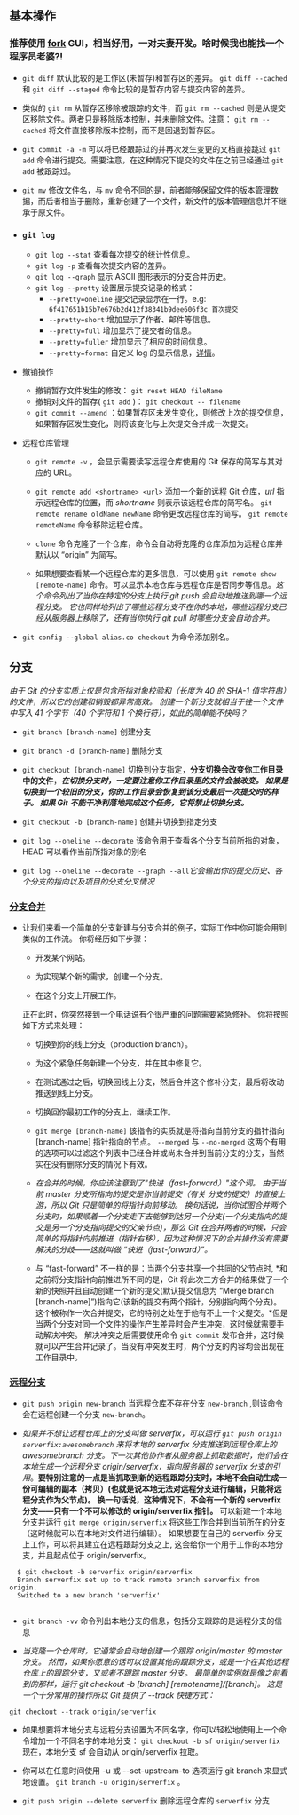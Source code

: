 ## 基本操作

### 推荐使用 [fork](https://git-fork.com/) GUI，相当好用，一对夫妻开发。啥时候我也能找一个程序员老婆?! 

* `git diff` 默认比较的是工作区(未暂存)和暂存区的差异。 `git diff --cached` 和 `git diff --staged` 命令比较的是暂存内容与提交内容的差异。

* 类似的 `git rm` 从暂存区移除被跟踪的文件，而 `git rm --cached` 则是从提交区移除文件。两者只是移除版本控制，并未删除文件。注意： `git rm --cached` 将文件直接移除版本控制，而不是回退到暂存区。

* `git commit -a -m` 可以将已经跟踪过的并再次发生变更的文档直接跳过 `git add` 命令进行提交。需要注意，在这种情况下提交的文件在之前已经通过 `git add` 被跟踪过。

* `git mv` 修改文件名，与 `mv` 命令不同的是，前者能够保留文件的版本管理数据，而后者相当于删除，重新创建了一个文件，新文件的版本管理信息并不继承于原文件。

* ### `git log` 
    - `git log --stat` 查看每次提交的统计性信息。
    - `git log -p` 查看每次提交内容的差异。
    - `git log --graph` 显示 ASCII 图形表示的分支合并历史。
    - `git log --pretty` 设置展示提交记录的格式：
      + `--pretty=oneline` 提交记录显示在一行。e.g: `6f417651b15b7e676b2d412f38341b9dee606f3c 首次提交` 
      + `--pretty=short` 增加显示了作者、邮件等信息。
      + `--pretty=full` 增加显示了提交者的信息。
      + `--pretty=fuller` 增加显示了相应的时间信息。
      + `--pretty=format` 自定义 log 的显示信息，[详情](https://git-scm.com/book/zh/v2/Git-%E5%9F%BA%E7%A1%80-%E6%9F%A5%E7%9C%8B%E6%8F%90%E4%BA%A4%E5%8E%86%E5%8F%B2)。

* 撤销操作

    - 撤销暂存文件发生的修改： `git reset HEAD fileName` 
    - 撤销对文件的暂存( `git add` )： `git checkout -- filename` 
    - `git commit --amend` ：如果暂存区未发生变化，则修改上次的提交信息，如果暂存区发生变化，则将该变化与上次提交合并成一次提交。

* 远程仓库管理

  + `git remote -v` ，会显示需要读写远程仓库使用的 Git 保存的简写与其对应的 URL。

  + `git remote add <shortname> <url>` 添加一个新的远程 Git 仓库，*url* 指示远程仓库的位置，而 *shortname* 则表示该远程仓库的简写名。 `git remote rename oldName newName` 命令更改远程仓库的简写。 `git remote remoteName` 命令移除远程仓库。

  + `clone` 命令克隆了一个仓库，命令会自动将克隆的仓库添加为远程仓库并默认以 “origin” 为简写。

  + 如果想要查看某一个远程仓库的更多信息，可以使用 `git remote show [remote-name]` 命令。可以显示本地仓库与远程仓库是否同步等信息。*这个命令列出了当你在特定的分支上执行 git push 会自动地推送到哪一个远程分支。 它也同样地列出了哪些远程分支不在你的本地，哪些远程分支已经从服务器上移除了，还有当你执行 git pull 时哪些分支会自动合并。*

* `git config --global alias.co checkout` 为命令添加别名。

## 分支

*由于 Git 的分支实质上仅是包含所指对象校验和（长度为 40 的 SHA-1 值字符串）的文件，所以它的创建和销毁都异常高效。 创建一个新分支就相当于往一个文件中写入 41 个字节（40 个字符和 1 个换行符），如此的简单能不快吗？*

* `git branch [branch-name]` 创建分支

* `git branch -d [branch-name]` 删除分支

* `git checkout [branch-name]` 切换到分支指定，**分支切换会改变你工作目录中的文件**，***在切换分支时，一定要注意你工作目录里的文件会被改变。 如果是切换到一个较旧的分支，你的工作目录会恢复到该分支最后一次提交时的样子。 如果 Git 不能干净利落地完成这个任务，它将禁止切换分支。***

* `git checkout -b [branch-name]` 创建并切换到指定分支

* `git log --oneline --decorate` 该命令用于查看各个分支当前所指的对象，HEAD 可以看作当前所指对象的别名

* `git log --oneline --decorate --graph --all`*它会输出你的提交历史、各个分支的指向以及项目的分支分叉情况*

### [分支合并](https://git-scm.com/book/zh/v2/Git-%E5%88%86%E6%94%AF-%E5%88%86%E6%94%AF%E7%9A%84%E6%96%B0%E5%BB%BA%E4%B8%8E%E5%90%88%E5%B9%B6)

* 让我们来看一个简单的分支新建与分支合并的例子，实际工作中你可能会用到类似的工作流。 你将经历如下步骤：

  + 开发某个网站。

  + 为实现某个新的需求，创建一个分支。

  + 在这个分支上开展工作。

  正在此时，你突然接到一个电话说有个很严重的问题需要紧急修补。 你将按照如下方式来处理：

  + 切换到你的线上分支（production branch）。

  + 为这个紧急任务新建一个分支，并在其中修复它。

  + 在测试通过之后，切换回线上分支，然后合并这个修补分支，最后将改动推送到线上分支。

  + 切换回你最初工作的分支上，继续工作。

  + `git merge [branch-name]` 该指令的实质就是将指向当前分支的指针指向 [branch-name] 指针指向的节点。 `--merged` 与 `--no-merged` 这两个有用的选项可以过滤这个列表中已经合并或尚未合并到当前分支的分支，当然实在没有删除分支的情况下有效。

  + *在合并的时候，你应该注意到了"快进（fast-forward）"这个词。 由于当前 master 分支所指向的提交是你当前提交（有关 分支的提交）的直接上游，所以 Git 只是简单的将指针向前移动。 换句话说，当你试图合并两个分支时，如果顺着一个分支走下去能够到达另一个分支(一个分支指向的提交是另一个分支指向提交的父亲节点)，那么 Git 在合并两者的时候，只会简单的将指针向前推进（指针右移），因为这种情况下的合并操作没有需要解决的分歧——这就叫做 “快进（fast-forward）”。*

  + 与 “fast-forward” 不一样的是：当两个分支共享一个共同的父节点时, *和之前将分支指针向前推进所不同的是，Git 将此次三方合并的结果做了一个新的快照并且自动创建一个新的提交(默认提交信息为 “Merge branch [branch-name]”)指向它(该新的提交有两个指针，分别指向两个分支)。 这个被称作一次合并提交，它的特别之处在于他有不止一个父提交。*但是当两个分支对同一个文件的操作产生差异时会产生冲突，这时候就需要手动解决冲突。  解决冲突之后需要使用命令 `git commit` 发布合并，这时候就可以产生合并记录了。当没有冲突发生时，两个分支的内容均会出现在工作目录中。

  

### [远程分支](https://git-scm.com/book/zh/v2/Git-%E5%88%86%E6%94%AF-%E8%BF%9C%E7%A8%8B%E5%88%86%E6%94%AF)

* `git push origin new-branch` 当远程仓库不存在分支 `new-branch` ,则该命令会在远程创建一个分支 `new-branch`。

* *如果并不想让远程仓库上的分支叫做 serverfix，可以运行 `git push origin serverfix:awesomebranch` 来将本地的 serverfix 分支推送到远程仓库上的 awesomebranch 分支。下一次其他协作者从服务器上抓取数据时，他们会在本地生成一个远程分支 origin/serverfix，指向服务器的 serverfix 分支的引用*。**要特别注意的一点是当抓取到新的远程跟踪分支时，本地不会自动生成一份可编辑的副本（拷贝）(也就是说本地无法对远程分支进行编辑，只能将远程分支作为父节点)。 换一句话说，这种情况下，不会有一个新的 serverfix 分支——只有一个不可以修改的 origin/serverfix 指针。** 可以新建一个本地分支并运行 `git merge origin/serverfix` 将这些工作合并到当前所在的分支（这时候就可以在本地对文件进行编辑）。 如果想要在自己的 serverfix 分支上工作，可以将其建立在远程跟踪分支之上, 这会给你一个用于工作的本地分支，并且起点位于 origin/serverfix。

``` 
  $ git checkout -b serverfix origin/serverfix
  Branch serverfix set up to track remote branch serverfix from origin.
  Switched to a new branch 'serverfix'
  
```

* `git branch -vv` 命令列出本地分支的信息，包括分支跟踪的是远程分支的信息

* *当克隆一个仓库时，它通常会自动地创建一个跟踪 origin/master 的 master 分支。 然而，如果你愿意的话可以设置其他的跟踪分支，或是一个在其他远程仓库上的跟踪分支，又或者不跟踪 master 分支。 最简单的实例就是像之前看到的那样，运行 git checkout -b [branch] [remotename]/[branch]。 这是一个十分常用的操作所以 Git 提供了 --track 快捷方式：*

``` shell
git checkout --track origin/serverfix
```

* 如果想要将本地分支与远程分支设置为不同名字，你可以轻松地使用上一个命令增加一个不同名字的本地分支： `git checkout -b sf origin/serverfix` 现在，本地分支 sf 会自动从 origin/serverfix 拉取。

* 你可以在任意时间使用 -u 或 --set-upstream-to 选项运行 git branch 来显式地设置。 `git branch -u origin/serverfix` 。

* `git push origin --delete serverfix` 删除远程仓库的 `serverfix` 分支

    

